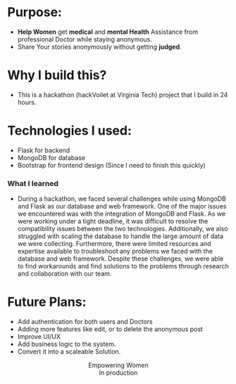 # Purpose:
* **Help Women** get **medical** and **mental Health** Assistance from professional Doctor while staying anonymous.
* Share Your stories anonymously without getting **judged**.

# Why I build this?
* This is a hackathon (hackVoilet at Virginia Tech) project that I build in 24 hours.

# Technologies I used:
* Flask for backend 
* MongoDB for database
* Bootstrap for frontend design (Since I need to finish this quickly)



### What I learned

* During a hackathon, we faced several challenges while using MongoDB and Flask as our database and web framework. One of the major issues we encountered was with the integration of MongoDB and Flask. As we were working under a tight deadline, it was difficult to resolve the compatibility issues between the two technologies. Additionally, we also struggled with scaling the database to handle the large amount of data we were collecting. Furthermore, there were limited resources and expertise available to troubleshoot any problems we faced with the database and web framework. Despite these challenges, we were able to find workarounds and find solutions to the problems through research and collaboration with our team.


# Future Plans: 

* Add authentication for both users and Doctors
* Adding more features like edit, or to delete the anonymous post
* Improve UI/UX
* Add business logic to the system.
* Convert it into a scaleable Solution.

<div align="center">Empowering Women</div>
<div align="center">In production</div>
